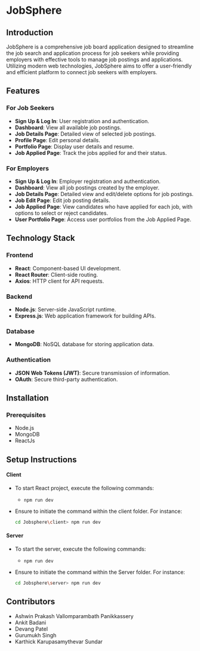 # JobSphere

## Introduction
JobSphere is a comprehensive job board application designed to streamline the job search and application process for job seekers while providing employers with effective tools to manage job postings and applications. Utilizing modern web technologies, JobSphere aims to offer a user-friendly and efficient platform to connect job seekers with employers.

## Features
### For Job Seekers
- **Sign Up & Log In**: User registration and authentication.
- **Dashboard**: View all available job postings.
- **Job Details Page**: Detailed view of selected job postings.
- **Profile Page**: Edit personal details.
- **Portfolio Page**: Display user details and resume.
- **Job Applied Page**: Track the jobs applied for and their status.

### For Employers
- **Sign Up & Log In**: Employer registration and authentication.
- **Dashboard**: View all job postings created by the employer.
- **Job Details Page**: Detailed view and edit/delete options for job postings.
- **Job Edit Page**: Edit job posting details.
- **Job Applied Page**: View candidates who have applied for each job, with options to select or reject candidates.
- **User Portfolio Page**: Access user portfolios from the Job Applied Page.

## Technology Stack
### Frontend
- **React**: Component-based UI development.
- **React Router**: Client-side routing.
- **Axios**: HTTP client for API requests.

### Backend
- **Node.js**: Server-side JavaScript runtime.
- **Express.js**: Web application framework for building APIs.

### Database
- **MongoDB**: NoSQL database for storing application data.

### Authentication
- **JSON Web Tokens (JWT)**: Secure transmission of information.
- **OAuth**: Secure third-party authentication.

## Installation

### Prerequisites
- Node.js
- MongoDB
- ReactJs

## Setup Instructions

#### Client

- To start React project, execute the following commands:

  - `npm run dev`

- Ensure to initiate the command within the client folder. For instance:

  ```bash
  cd Jobsphere\client> npm run dev
  ```

#### Server

- To start the server, execute the following commands:

  - `npm run dev`

- Ensure to initiate the command within the Server folder. For instance:

  ```bash
  cd Jobsphere\server> npm run dev
  ```

## Contributors

- Ashwin Prakash Vallomparambath Panikkassery
- Ankit Badani
- Devang Patel
- Gurumukh Singh
- Karthick Karupasamythevar Sundar